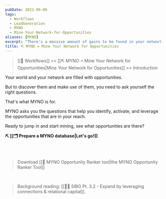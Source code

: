 ```yaml
---
pubDate: 2022-06-06
tags:
  - Workflows
  - LeadGeneration
  - MYNO
  - Mine-Your-Network-for-Opportunities
aliases: [MYNO]
excerpt: "There's a massive amount of gains to be found in your network... so long as you know how to spot and leverage the opportunities. This workflow takes you through the process step by step."
title: ⛏️ MYNO = Mine Your Network for Opportunities
---
```


> [[🔁 Workflows]] >> [[⛏️ MYNO = Mine Your Network for Opportunities|Mine Your Network for Opportunities]] >> Introduction

Your world and your network are filled with opportunities.

But to discover them and make use of them, you need to ask yourself the right questions.

That's what MYNO is for.

MYNO asks you the questions that help you identify, activate, and leverage the opportunities that are in your reach.

Ready to jump in and start mining, see what opportunities are there?

**⛏️ [[🗂️ Prepare a MYNO database|Let's go!]]**

<br /> <br />

> Download [[🔧 MYNO Opportunity Ranker tool|the MYNO Opportunity Ranker Tool]]

<br />

> Background reading: [[👨‍🎓 SIBG Pt. 3.2 - Expand by leveraging connections & relational capital]].